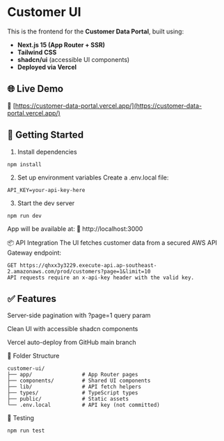 # Customer UI

This is the frontend for the **Customer Data Portal**, built using:

- **Next.js 15 (App Router + SSR)**
- **Tailwind CSS**
- **shadcn/ui** (accessible UI components)
- **Deployed via Vercel**


## 🌐 Live Demo

🔗 [https://customer-data-portal.vercel.app/](https://customer-data-portal.vercel.app/)



## 🔧 Getting Started

1. Install dependencies

```
npm install
```

2. Set up environment variables
Create a .env.local file:

```
API_KEY=your-api-key-here
```

3. Start the dev server
```
npm run dev
```

App will be available at:
📍 http://localhost:3000

📦 API Integration
The UI fetches customer data from a secured AWS API Gateway endpoint:
```
GET https://qhxx3y3229.execute-api.ap-southeast-2.amazonaws.com/prod/customers?page=1&limit=10
API requests require an x-api-key header with the valid key.
```

## ✅ Features

Server-side pagination with ?page=1 query param

Clean UI with accessible shadcn components

Vercel auto-deploy from GitHub main branch

📁 Folder Structure
```
customer-ui/
├── app/                # App Router pages
├── components/         # Shared UI components
├── lib/                # API fetch helpers
├── types/              # TypeScript types
├── public/             # Static assets
└── .env.local          # API key (not committed)
```

🧪 Testing
```
npm run test
```
